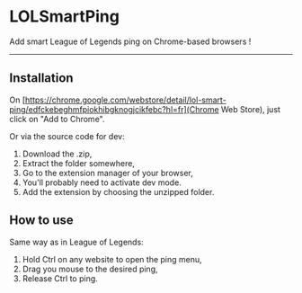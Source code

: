 # LOLSmartPing

Add smart League of Legends ping on Chrome-based browsers !

***

## Installation

On [https://chrome.google.com/webstore/detail/lol-smart-ping/edfckebeghmfpiokhibgknogjcikfebc?hl=fr](Chrome Web Store), just click on "Add to Chrome".

Or via the source code for dev:

1. Download the .zip,
2. Extract the folder somewhere,
3. Go to the extension manager of your browser,
4. You'll probably need to activate dev mode.
5. Add the extension by choosing the unzipped folder.

## How to use

Same way as in League of Legends:

1. Hold Ctrl on any website to open the ping menu,
2. Drag you mouse to the desired ping,
3. Release Ctrl to ping.
